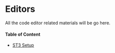 Editors
===========================

All the code editor related materials will be go here.


#### Table of Content


- [ST3 Setup](https://github.com/team-avesta/wiki/blob/master/engineering/development/editors/sublimetext3/SublimeSetup.md)